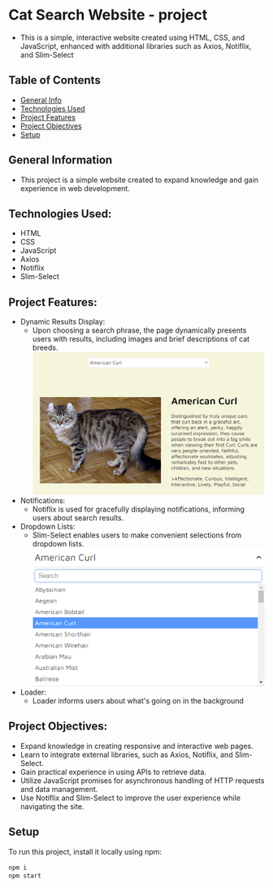 # Cat Search Website - project

- This is a simple, interactive website created using HTML, CSS, and JavaScript,
  enhanced with additional libraries such as Axios, Notiflix, and Slim-Select

## Table of Contents

- [General Info](#general-information)
- [Technologies Used](#technologies-used)
- [Project Features](#project-features)
- [Project Objectives](#project-objectives)
- [Setup](#setup)

## General Information

- This project is a simple website created to expand knowledge and gain
  experience in web development.

## Technologies Used:

- HTML
- CSS
- JavaScript
- Axios
- Notiflix
- Slim-Select

## Project Features:

- Dynamic Results Display:
  - Upon choosing a search phrase, the page dynamically presents users with
    results, including images and brief descriptions of cat breeds.
    ![Cat Info](./assets/cat.png)
- Notifications:
  - Notiflix is used for gracefully displaying notifications, informing users
    about search results.
- Dropdown Lists:
  - Slim-Select enables users to make convenient selections from dropdown lists.
    ![Dropdown list](./assets/cat1.png)
- Loader:
  - Loader informs users about what's going on in the background

## Project Objectives:

- Expand knowledge in creating responsive and interactive web pages.
- Learn to integrate external libraries, such as Axios, Notiflix, and
  Slim-Select.
- Gain practical experience in using APIs to retrieve data.
- Utilize JavaScript promises for asynchronous handling of HTTP requests and
  data management.
- Use Notiflix and Slim-Select to improve the user experience while navigating
  the site.

## Setup

To run this project, install it locally using npm:

```
npm i
npm start
```

